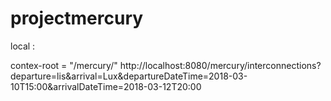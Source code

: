 # projectmercury

local :

contex-root = "/mercury/"
http://localhost:8080/mercury/interconnections?departure=lis&arrival=Lux&departureDateTime=2018-03-10T15:00&arrivalDateTime=2018-03-12T20:00
